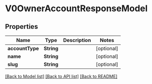 # V0OwnerAccountResponseModel

## Properties
Name | Type | Description | Notes
------------ | ------------- | ------------- | -------------
**accountType** | **String** |  | [optional] 
**name** | **String** |  | [optional] 
**slug** | **String** |  | [optional] 

[[Back to Model list]](../README.md#documentation-for-models) [[Back to API list]](../README.md#documentation-for-api-endpoints) [[Back to README]](../README.md)


